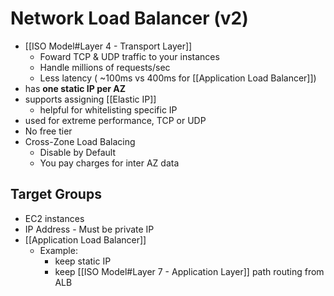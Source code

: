 # Network Load Balancer (v2)
- [[ISO Model#Layer 4 - Transport Layer]]
	- Foward TCP & UDP traffic to your instances
	- Handle millions of requests/sec
	- Less latency ( ~100ms vs 400ms for [[Application Load Balancer]])
- has **one static IP per AZ**
- supports assigning [[Elastic IP]]
	- helpful for whitelisting specific IP
- used for extreme performance, TCP or UDP
- No free tier
- Cross-Zone Load Balacing
	- Disable by Default
	- You pay charges for inter AZ data

## Target Groups
- EC2 instances
- IP Address - Must be private IP
- [[Application Load Balancer]]
	- Example:
		- keep static IP
		- keep [[ISO Model#Layer 7 - Application Layer]] path routing from ALB